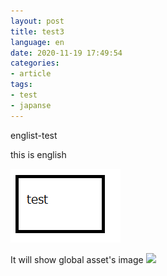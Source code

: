 ```yaml
---
layout: post
title: test3
language: en
date: 2020-11-19 17:49:54
categories:
- article
tags:
- test
- japanse
---
```

englist-test

this is english

![](test3/test.png)

It will show global asset's image
![](/image/default_topics.png)

